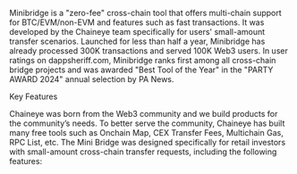 Minibridge is a "zero-fee" cross-chain tool that offers multi-chain support for BTC/EVM/non-EVM and features such as fast transactions. It was developed by the Chaineye team specifically for users' small-amount transfer scenarios. Launched for less than half a year, Minibridge has already processed 300K transactions and served 100K Web3 users. In user ratings on dappsheriff.com, Minibridge ranks first among all cross-chain bridge projects and was awarded "Best Tool of the Year" in the "PARTY AWARD 2024" annual selection by PA News.

Key Features

Chaineye was born from the Web3 community and we build products for the community’s needs. To better serve the community, Chaineye has built many free tools such as Onchain Map, CEX Transfer Fees, Multichain Gas, RPC List, etc. The Mini Bridge was designed specifically for retail investors with small-amount cross-chain transfer requests, including the following features:
